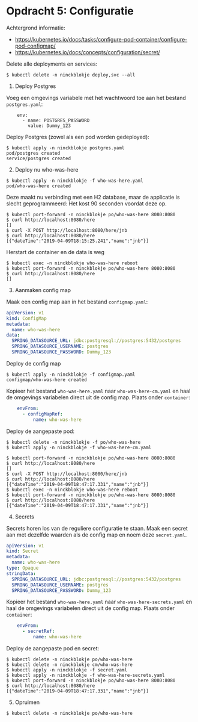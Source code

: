 # Opdracht 5: Configuratie

Achtergrond informatie:
- https://kubernetes.io/docs/tasks/configure-pod-container/configure-pod-configmap/
- https://kubernetes.io/docs/concepts/configuration/secret/

Delete alle deployments en services:

````
$ kubectl delete -n ninckblokje deploy,svc --all
````

1. Deploy Postgres

Voeg een omgevings variabele met het wachtwoord toe aan het bestand `postgres.yaml`:

````
    env:
      - name: POSTGRES_PASSWORD
        value: Dummy_123
````

Deploy Postgres (zowel als een pod worden gedeployed):

````
$ kubectl apply -n ninckblokje postgres.yaml
pod/postgres created
service/postgres created
````

2. Deploy nu who-was-here

````
$ kubectl apply -n ninckblokje -f who-was-here.yaml
pod/who-was-here created
````

Deze maakt nu verbinding met een H2 database, maar de applicatie is slecht geprogrammeerd: Het kost 90 seconden voordat deze op.

````
$ kubectl port-forward -n ninckblokje po/who-was-here 8080:8080
$ curl http://localhost:8080/here
[]
$ curl -X POST http://localhost:8080/here/jnb
$ curl http://localhost:8080/here
[{"dateTime":"2019-04-09T18:15:25.241","name":"jnb"}]
````

Herstart de container en de data is weg

````
$ kubectl exec -n ninckblokje who-was-here reboot
$ kubectl port-forward -n ninckblokje po/who-was-here 8080:8080
$ curl http://localhost:8080/here
[]
````

3. Aanmaken config map

Maak een config map aan in het bestand `configmap.yaml`:

````yaml
apiVersion: v1
kind: ConfigMap
metadata:
  name: who-was-here
data:
  SPRING_DATASOURCE_URL: jdbc:postgresql://postgres:5432/postgres
  SPRING_DATASOURCE_USERNAME: postgres
  SPRING_DATASOURCE_PASSWORD: Dummy_123
````

Deploy de config map

````
$ kubectl apply -n ninckblokje -f configmap.yaml
configmap/who-was-here created
````

Kopieer het bestand `who-was-here.yaml` naar `who-was-here-cm.yaml` en haal de omgevings variabelen direct uit de config map. Plaats onder `container`:

````yaml
    envFrom:
      - configMapRef:
          name: who-was-here
````

Deploy de aangepaste pod:

````
$ kubectl delete -n ninckblokje -f po/who-was-here
$ kubectl apply -n ninckblokje -f who-was-here-cm.yaml
````

````
$ kubectl port-forward -n ninckblokje po/who-was-here 8080:8080
$ curl http://localhost:8080/here
[]
$ curl -X POST http://localhost:8080/here/jnb
$ curl http://localhost:8080/here
[{"dateTime":"2019-04-09T18:47:17.331","name":"jnb"}]
$ kubectl exec -n ninckblokje who-was-here reboot
$ kubectl port-forward -n ninckblokje po/who-was-here 8080:8080
$ curl http://localhost:8080/here
[{"dateTime":"2019-04-09T18:47:17.331","name":"jnb"}]
````

4. Secrets

Secrets horen los van de reguliere configuratie te staan. Maak een secret aan met dezelfde waarden als de config map en noem deze `secret.yaml`.

````yaml
apiVersion: v1
kind: Secret
metadata:
  name: who-was-here
type: Opaque
stringData:
  SPRING_DATASOURCE_URL: jdbc:postgresql://postgres:5432/postgres
  SPRING_DATASOURCE_USERNAME: postgres
  SPRING_DATASOURCE_PASSWORD: Dummy_123
````

Kopieer het bestand `who-was-here.yaml` naar `who-was-here-secrets.yaml` en haal de omgevings variabelen direct uit de config map. Plaats onder `container`:

````yaml
    envFrom:
      - secretRef:
          name: who-was-here
````

Deploy de aangepaste pod en secret:

````
$ kubectl delete -n ninckblokje po/who-was-here
$ kubectl delete -n ninckblokje cm/who-was-here
$ kubectl apply -n ninckblokje -f secret.yaml
$ kubectl apply -n ninckblokje -f who-was-here-secrets.yaml
$ kubectl port-forward -n ninckblokje po/who-was-here 8080:8080
$ curl http://localhost:8080/here
[{"dateTime":"2019-04-09T18:47:17.331","name":"jnb"}]
````

5. Opruimen

````
$ kubectl delete -n ninckblokje po/who-was-here
````